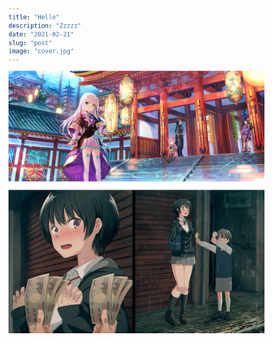```yaml
---
title: "Hello"
description: "Zzzzz"
date: "2021-02-21"
slug: "post"
image: "cover.jpg"
---
```


![图](1.jpg)   

![图](2.jpg)